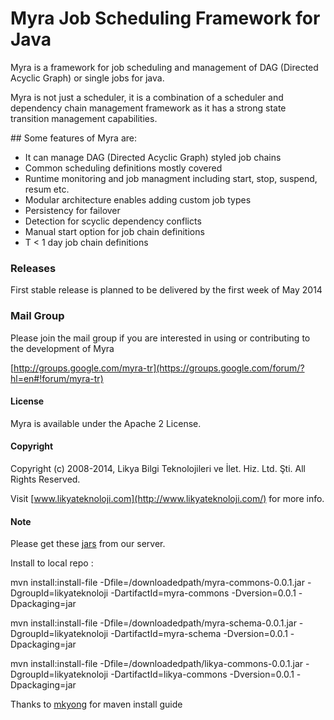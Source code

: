 Myra Job Scheduling Framework for Java
====

Myra is a framework for job scheduling and management of DAG (Directed Acyclic Graph) or single jobs for java.

Myra is not just a scheduler, it is a combination of a scheduler and dependency chain management framework as it has a strong state transition management capabilities.

## Some features of Myra are:

* It can manage DAG (Directed Acyclic Graph) styled job chains
* Common scheduling definitions mostly covered
* Runtime monitoring and job managment including start, stop, suspend, resum etc.
* Modular architecture enables adding custom job types
* Persistency for failover
* Detection for scyclic dependency conflicts
* Manual start option for job chain definitions
* T < 1 day job chain definitions

### Releases
First stable release is planned to be delivered by the first week of May 2014

### Mail Group

Please join the mail group if you are interested in using or contributing to the development of Myra

[http://groups.google.com/myra-tr](https://groups.google.com/forum/?hl=en#!forum/myra-tr)

#### License

Myra is available under the Apache 2 License.

#### Copyright

Copyright (c) 2008-2014, Likya Bilgi Teknolojileri ve İlet. Hiz. Ltd. Şti. All Rights Reserved.

Visit [www.likyateknoloji.com](http://www.likyateknoloji.com/) for more info.

#### Note
Please get these [jars](http://www.tlos.com.tr/myra/) from our server.

Install to local repo :

mvn install:install-file -Dfile=/downloadedpath/myra-commons-0.0.1.jar  -DgroupId=likyateknoloji -DartifactId=myra-commons -Dversion=0.0.1 -Dpackaging=jar 

mvn install:install-file -Dfile=/downloadedpath/myra-schema-0.0.1.jar  -DgroupId=likyateknoloji -DartifactId=myra-schema -Dversion=0.0.1 -Dpackaging=jar 

mvn install:install-file -Dfile=/downloadedpath/likya-commons-0.0.1.jar  -DgroupId=likyateknoloji -DartifactId=likya-commons -Dversion=0.0.1 -Dpackaging=jar 

Thanks to [mkyong]( http://www.mkyong.com/maven/how-to-include-library-manully-into-maven-local-repository/) for maven install guide
